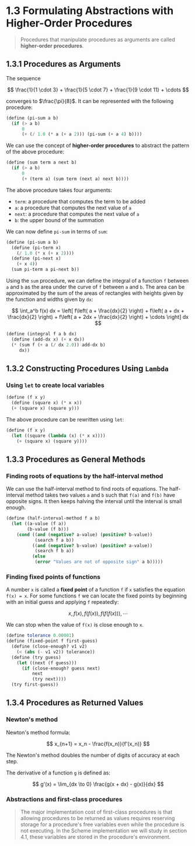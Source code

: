# 1.3 Formulating Abstractions with Higher-Order Procedures

> Procedures that manipulate procedures as arguments are called **higher-order procedures**.

## 1.3.1 Procedures as Arguments

The sequence

$$ \frac{1}{1 \cdot 3} + \frac{1}{5 \cdot 7} + \frac{1}{9 \cdot 11} + \cdots $$

converges to $\frac{\pi}{8}$. It can be represented with the following procedure:

```scheme
(define (pi-sum a b)
  (if (> a b)
      0
      (+ (/ 1.0 (* a (+ a 2))) (pi-sum (+ a 4) b))))
```

We can use the concept of **higher-order procedures** to abstract the pattern of the above procedure:

```scheme
(define (sum term a next b)
  (if (> a b)
      0
      (+ (term a) (sum term (next a) next b))))
```

The above procedure takes four arguments:

- `term`: a procedure that computes the term to be added
- `a`: a procedure that computes the next value of `a`
- `next`: a procedure that computes the next value of `a`
- `b`: the upper bound of the summation

We can now define `pi-sum` in terms of `sum`:

```scheme
(define (pi-sum a b)
  (define (pi-term x)
    (/ 1.0 (* x (+ x 2))))
  (define (pi-next x)
    (+ x 4))
  (sum pi-term a pi-next b))
```

Using the `sum` procedure, we can define the integral of a function `f` between `a` and `b` as the area under the curve of `f` between `a` and `b`. The area can be approximated by the sum of the areas of rectangles with heights given by the function and widths given by `dx`:

$$ \int_a^b f(x) dx = \left[ f\left( a + \frac{dx}{2} \right) + f\left( a + dx + \frac{dx}{2} \right) + f\left( a + 2dx + \frac{dx}{2} \right) + \cdots \right] dx $$

```scheme
(define (integral f a b dx)
  (define (add-dx x) (+ x dx))
  (* (sum f (+ a (/ dx 2.0)) add-dx b)
     dx))
```

## 1.3.2 Constructing Procedures Using `Lambda`

### Using `let` to create local variables

```scheme
(define (f x y)
  (define (square x) (* x x))
  (+ (square x) (square y)))
```

The above procedure can be rewritten using `let`:

```scheme
(define (f x y)
  (let ((square (lambda (x) (* x x))))
    (+ (square x) (square y))))
```

## 1.3.3 Procedures as General Methods

### Finding roots of equations by the half-interval method

We can use the half-interval method to find roots of equations. The half-interval method takes two values `a` and `b` such that `f(a)` and `f(b)` have opposite signs. It then keeps halving the interval until the interval is small enough.

```scheme
(define (half-interval-method f a b)
  (let ((a-value (f a))
        (b-value (f b)))
    (cond ((and (negative? a-value) (positive? b-value))
           (search f a b))
          ((and (negative? b-value) (positive? a-value))
           (search f b a))
          (else
           (error "Values are not of opposite sign" a b)))))
```

### Finding fixed points of functions

A number `x` is called a **fixed point** of a function `f` if `x` satisfies the equation `f(x) = x`. For some functions `f` we can locate the fixed points by beginning with an initial guess and applying `f` repeatedly:

$$ x, f(x), f(f(x)), f(f(f(x))), \cdots $$

We can stop when the value of `f(x)` is close enough to `x`.

```scheme
(define tolerance 0.00001)
(define (fixed-point f first-guess)
  (define (close-enough? v1 v2)
    (< (abs (- v1 v2)) tolerance))
  (define (try guess)
    (let ((next (f guess)))
      (if (close-enough? guess next)
          next
          (try next))))
  (try first-guess))
```

## 1.3.4 Procedures as Returned Values

### Newton's method

Newton's method formula:

$$ x_{n+1} = x_n - \frac{f(x_n)}{f'(x_n)} $$

The Newton's method doubles the number of digits of accuracy at each step.

The derivative of a function `g` is defined as:

$$ g'(x) = \lim_{dx \to 0} \frac{g(x + dx) - g(x)}{dx} $$

### Abstractions and first-class procedures

> The major implementation cost of first-class procedures is that allowing procedures to be returned as values requires reserving storage for a procedure's free variables even while the procedure is not executing. In the Scheme implementation we will study in section 4.1, these variables are stored in the procedure's environment.